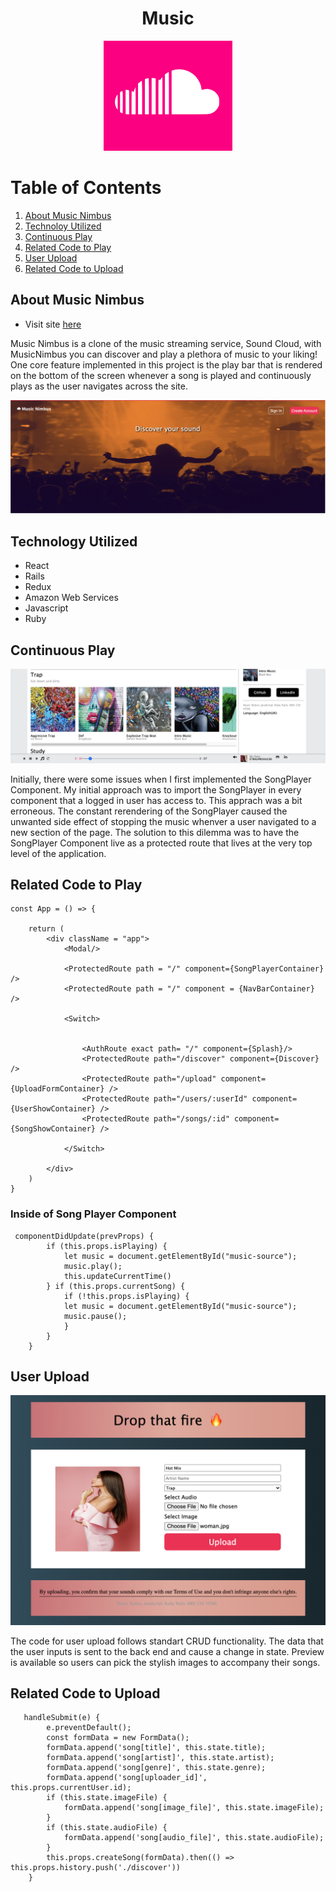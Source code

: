 <h1 align = "center">Music</h1>
<p align = "center">
<img src = "app/assets/images/sound_cloud_favicon.jpg" >
 </p>
 
# Table of Contents

1. [About Music Nimbus](#about)
2. [Technoloy Utilized](#tech)
3. [Continuous Play](#play)
4. [Related Code to Play](#playcode)
5. [User Upload](#upload)
6. [Related Code to Upload](#uploadcode)
 
## About Music Nimbus <a name="about"></a>

* Visit site [here](https://music-nimbus.herokuapp.com/#/)

<p>Music Nimbus is a clone of the music streaming service, Sound Cloud, with MusicNimbus you can discover and play a plethora of music to your liking! One core feature implemented in this project is the play bar that is rendered on the bottom of the screen whenever a song is played and continuously plays as the user navigates across the site.</p>

<p align = "center">
  <img src = "docs/production3.png">
 </p>

## Technology Utilized <a name="tech"></a>

* React
* Rails
* Redux
* Amazon Web Services
* Javascript
* Ruby

## Continuous Play <a name="play"></a>

<p align "center">
  <img src = "docs/production2.jpg" >
 </p>

<p> Initially, there were some issues when I first implemented the SongPlayer Component. My initial approach was to import the SongPlayer in every component that a logged in user has access to. This apprach was a bit erroneous. The constant rerendering of the SongPlayer caused the unwanted side effect of stopping the music whenver a user navigated to a new section of the page. The solution to this dilemma was to have the SongPlayer Component live as a protected route that lives at the very top level of the application.</p>


## Related Code to Play <a name="playcode"></a>

```
const App = () => {

    return (
        <div className = "app">
            <Modal/>
            
            <ProtectedRoute path = "/" component={SongPlayerContainer} />
            <ProtectedRoute path = "/" component = {NavBarContainer} />
            
            <Switch>

           
                <AuthRoute exact path= "/" component={Splash}/>
                <ProtectedRoute path="/discover" component={Discover} />
                <ProtectedRoute path="/upload" component={UploadFormContainer} />
                <ProtectedRoute path="/users/:userId" component={UserShowContainer} />
                <ProtectedRoute path="/songs/:id" component={SongShowContainer} />
                
            </Switch> 

        </div>
    )
}

```
### Inside of Song Player Component
```
 componentDidUpdate(prevProps) {
        if (this.props.isPlaying) {
            let music = document.getElementById("music-source");
            music.play();
            this.updateCurrentTime()
        } if (this.props.currentSong) {
            if (!this.props.isPlaying) {
            let music = document.getElementById("music-source");
            music.pause();
            }
        }
    }
```

## User Upload <a name="upload"></a>

<p align "center">
  <img src = "docs/production1.png" >
 </p>

<p>The code for user upload follows standart CRUD functionality. The data that the user inputs is sent to the back end and cause a change in state. Preview is
available so users can pick the stylish images to accompany their songs.</p>

## Related Code to Upload <a name="uploadcode"></a>

```
   handleSubmit(e) {
        e.preventDefault();
        const formData = new FormData();
        formData.append('song[title]', this.state.title);
        formData.append('song[artist]', this.state.artist);
        formData.append('song[genre]', this.state.genre);
        formData.append('song[uploader_id]', this.props.currentUser.id);
        if (this.state.imageFile) {
            formData.append('song[image_file]', this.state.imageFile);
        }
        if (this.state.audioFile) {
            formData.append('song[audio_file]', this.state.audioFile);
        }
        this.props.createSong(formData).then(() => this.props.history.push('./discover'))
    }
```